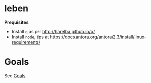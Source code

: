 # leben
**Prequisites**

* Install `q` as per http://harelba.github.io/q/
* Install `node`, tips at https://docs.antora.org/antora/2.3/install/linux-requirements/
# Goals

See [Goals](https://arotna.github.io/leben)
